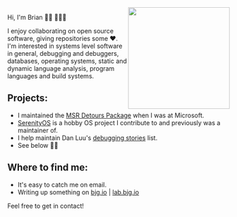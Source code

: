 <img align='right' src="https://media.giphy.com/media/hWFSXzD6GgnSIxBTtn/giphy.gif" width="230">

Hi, I'm Brian 👋🏻 👨🏻‍💻

I enjoy collaborating on open source software, giving repositories some ❤️. I'm interested in systems level software in general, debugging and debuggers, databases, operating systems, static and dynamic language analysis, program languages and build systems.

## Projects:
- I maintained the [MSR Detours Package](https://github.com/microsoft/detours) when I was at Microsoft.
- [SerenityOS](https://github.com/SerenityOS/serenity) is a hobby OS project I contribute to and previously was a maintainer of. 
- I help maintain Dan Luu's [debugging stories](https://github.com/danluu/debugging-stories) list.
- See below 🙏🏻

## Where to find me:
- It's easy to catch me on email. 
- Writing up something on <a href="https://bjg.io">bjg.io</a> | <a href="https://lab.bjg.io">lab.bjg.io</a>

Feel free to get in contact!
